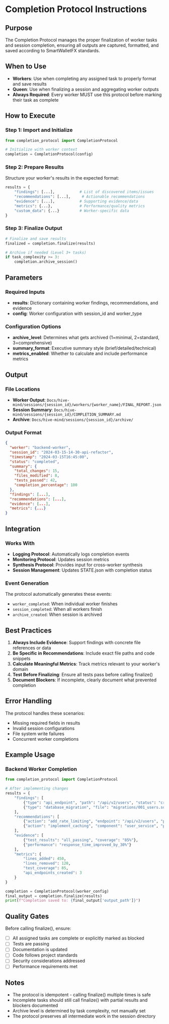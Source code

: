 # Completion Protocol Instructions

## Purpose
The Completion Protocol manages the proper finalization of worker tasks and session completion, ensuring all outputs are captured, formatted, and saved according to SmartWalletFX standards.

## When to Use
- **Workers**: Use when completing any assigned task to properly format and save results
- **Queen**: Use when finalizing a session and aggregating worker outputs
- **Always Required**: Every worker MUST use this protocol before marking their task as complete

## How to Execute

### Step 1: Import and Initialize
```python
from completion_protocol import CompletionProtocol

# Initialize with worker context
completion = CompletionProtocol(config)
```

### Step 2: Prepare Results
Structure your worker's results in the expected format:
```python
results = {
    "findings": [...],           # List of discovered items/issues
    "recommendations": [...],     # Actionable recommendations
    "evidence": [...],           # Supporting evidence/data
    "metrics": {...},            # Performance/quality metrics
    "custom_data": {...}         # Worker-specific data
}
```

### Step 3: Finalize Output
```python
# Finalize and save results
finalized = completion.finalize(results)

# Archive if needed (Level 3+ tasks)
if task_complexity >= 3:
    completion.archive_session()
```

## Parameters

### Required Inputs
- **results**: Dictionary containing worker findings, recommendations, and evidence
- **config**: Worker configuration with session_id and worker_type

### Configuration Options
- **archive_level**: Determines what gets archived (1=minimal, 2=standard, 3=comprehensive)
- **summary_format**: Executive summary style (brief/detailed/technical)
- **metrics_enabled**: Whether to calculate and include performance metrics

## Output

### File Locations
- **Worker Output**: `Docs/hive-mind/sessions/{session_id}/workers/{worker_name}/FINAL_REPORT.json`
- **Session Summary**: `Docs/hive-mind/sessions/{session_id}/COMPLETION_SUMMARY.md`
- **Archive**: `Docs/hive-mind/sessions/{session_id}/archive/`

### Output Format
```json
{
  "worker": "backend-worker",
  "session_id": "2024-03-15-14-30-api-refactor",
  "timestamp": "2024-03-15T16:45:00",
  "status": "completed",
  "summary": {
    "total_changes": 15,
    "files_modified": 8,
    "tests_passed": 42,
    "completion_percentage": 100
  },
  "findings": [...],
  "recommendations": [...],
  "evidence": [...],
  "metrics": {...}
}
```

## Integration

### Works With
- **Logging Protocol**: Automatically logs completion events
- **Monitoring Protocol**: Updates session metrics
- **Synthesis Protocol**: Provides input for cross-worker synthesis
- **Session Management**: Updates STATE.json with completion status

### Event Generation
The protocol automatically generates these events:
- `worker_completed`: When individual worker finishes
- `session_completed`: When all workers finish
- `archive_created`: When session is archived

## Best Practices

1. **Always Include Evidence**: Support findings with concrete file references or data
2. **Be Specific in Recommendations**: Include exact file paths and code snippets
3. **Calculate Meaningful Metrics**: Track metrics relevant to your worker's domain
4. **Test Before Finalizing**: Ensure all tests pass before calling finalize()
5. **Document Blockers**: If incomplete, clearly document what prevented completion

## Error Handling

The protocol handles these scenarios:
- Missing required fields in results
- Invalid session configurations
- File system write failures
- Concurrent worker completions

## Example Usage

### Backend Worker Completion
```python
from completion_protocol import CompletionProtocol

# After implementing changes
results = {
    "findings": [
        {"type": "api_endpoint", "path": "/api/v2/users", "status": "created"},
        {"type": "database_migration", "file": "migrations/001_users.sql", "status": "applied"}
    ],
    "recommendations": [
        {"action": "add_rate_limiting", "endpoint": "/api/v2/users", "priority": "high"},
        {"action": "implement_caching", "component": "user_service", "priority": "medium"}
    ],
    "evidence": [
        {"test_results": "all_passing", "coverage": "85%"},
        {"performance": "response_time_improved_by_30%"}
    ],
    "metrics": {
        "lines_added": 450,
        "lines_removed": 120,
        "test_coverage": 85,
        "api_endpoints_created": 3
    }
}

completion = CompletionProtocol(worker_config)
final_output = completion.finalize(results)
print(f"Completion saved to: {final_output['output_path']}")
```

## Quality Gates

Before calling finalize(), ensure:
- [ ] All assigned tasks are complete or explicitly marked as blocked
- [ ] Tests are passing
- [ ] Documentation is updated
- [ ] Code follows project standards
- [ ] Security considerations addressed
- [ ] Performance requirements met

## Notes

- The protocol is idempotent - calling finalize() multiple times is safe
- Incomplete tasks should still call finalize() with partial results and blockers documented
- Archive level is determined by task complexity, not manually set
- The protocol preserves all intermediate work in the session directory